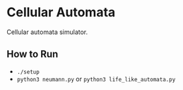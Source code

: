 # Cellular Automata

Cellular automata simulator.

## How to Run

- `./setup`
- `python3 neumann.py` or `python3 life_like_automata.py`
